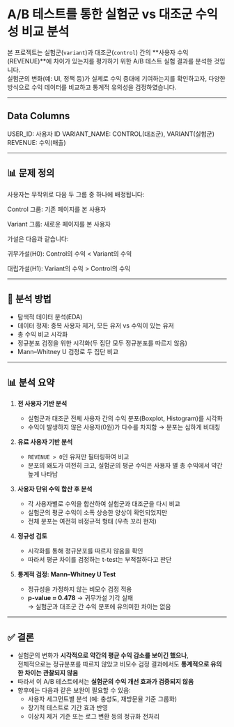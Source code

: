 # A/B 테스트를 통한 실험군 vs 대조군 수익성 비교 분석

본 프로젝트는 실험군(`variant`)과 대조군(`control`) 간의 **사용자 수익(REVENUE)**에 차이가 있는지를 평가하기 위한 A/B 테스트 실험 결과를 분석한 것입니다.  
실험군의 변화(예: UI, 정책 등)가 실제로 수익 증대에 기여하는지를 확인하고자, 다양한 방식으로 수익 데이터를 비교하고 통계적 유의성을 검정하였습니다.

---

## Data Columns
USER_ID: 사용자 ID
VARIANT_NAME: CONTROL(대조군), VARIANT(실험군)
REVENUE: 수익(매출)

---
## 📊 문제 정의
사용자는 무작위로 다음 두 그룹 중 하나에 배정됩니다:

Control 그룹: 기존 페이지를 본 사용자

Variant 그룹: 새로운 페이지를 본 사용자

가설은 다음과 같습니다:

귀무가설(H0): Control의 수익 < Variant의 수익

대립가설(H1): Variant의 수익 > Control의 수익

---

## 🧪 분석 방법
- 탐색적 데이터 분석(EDA)
- 데이터 정제: 중복 사용자 제거, 모든 유저 vs 수익이 있는 유저
- 총 수익 비교 시각화
- 정규분포 검정을 위한 시각화(두 집단 모두 정규분포를 따르지 않음)
- Mann–Whitney U 검정로 두 집단 비교

---

## 📊 분석 요약

1. **전 사용자 기반 분석**
   - 실험군과 대조군 전체 사용자 간의 수익 분포(Boxplot, Histogram)를 시각화
   - 수익이 발생하지 않은 사용자(0원)가 다수를 차지함 → 분포는 심하게 비대칭

2. **유료 사용자 기반 분석**
   - `REVENUE > 0`인 유저만 필터링하여 비교
   - 분포의 왜도가 여전히 크고, 실험군의 평균 수익은 사용자 별 총 수익에서 약간 높게 나타남

3. **사용자 단위 수익 합산 후 분석**
   - 각 사용자별로 수익을 합산하여 실험군과 대조군을 다시 비교
   - 실험군의 평균 수익이 소폭 상승한 양상이 확인되었지만
   - 전체 분포는 여전히 비정규적 형태 (우측 꼬리 현저)

4. **정규성 검토**
   - 시각화를 통해 정규분포를 따르지 않음을 확인
   - 따라서 평균 차이를 검정하는 t-test는 부적절하다고 판단

5. **통계적 검정: Mann–Whitney U Test**
   - 정규성을 가정하지 않는 비모수 검정 적용
   - **p-value ≈ 0.478** → 귀무가설 기각 실패  
     → 실험군과 대조군 간 수익 분포에 유의미한 차이는 없음

---

## ✅ 결론

- 실험군의 변화가 **시각적으로 약간의 평균 수익 감소를 보이긴 했으나**,  
  전체적으로는 정규분포를 따르지 않았고 비모수 검정 결과에서도 **통계적으로 유의한 차이는 관찰되지 않음**  
- 따라서 이 A/B 테스트에서는 **실험군의 수익 개선 효과가 검증되지 않음**
- 향후에는 다음과 같은 보완이 필요할 수 있음:
  - 사용자 세그먼트별 분석 (예: 충성도, 재방문율 기준 그룹화)
  - 장기적 테스트로 기간 효과 반영
  - 이상치 제거 기준 또는 로그 변환 등의 정규화 전처리
